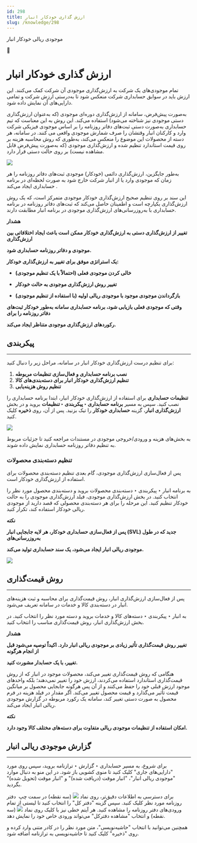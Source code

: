 ```yaml
---
id: 298
title: ارزش گذاری خودکار انبار
slug: /knowledge/298
---
```



 

موجودی ریالی خودکار انبار

 

 

📖

# ارزش گذاری خودکار انبار

تمام موجودی‌های یک شرکت به ارزش‌گذاری موجودی آن شرکت کمک می‌کنند. این ارزش باید در سوابق حسابداری شرکت منعکس شود تا به‌درستی ارزش شرکت و تمامی دارایی‌های آن نمایش داده شود.

به‌صورت پیش‌فرض، سامانه از ارزش‌گذاری دوره‌ای موجودی (که به‌عنوان ارزش‌گذاری دستی موجودی نیز شناخته می‌شود) استفاده می‌کند. این روش به این معناست که تیم حسابداری به‌صورت دستی ثبت‌های دفاتر روزنامه را بر اساس موجودی فیزیکی شرکت وارد و کارکنان انبار وقتشان را صرف شمارش موجودی واقعی می کنند. در سامانه، هر دسته‌ از محصولات این موضوع را منعکس می‌کند، به‌طوری که روش محاسبه هزینه بر روی قیمت استاندارد تنظیم شده و ارزش‌گذاری موجودی (که به‌صورت پیش‌فرض قابل مشاهده نیست) بر روی حالت دستی قرار دارد.

![](https://odoofarsi.com/web/image/6098-75ef02a7/Screen%20Shot%202024-10-14%20at%206.28.43%20PM.png?access_token=50703d1b-df7a-4316-b5de-4f8c885a9028)

به‌طور جایگزین، ارزش‌گذاری دائمی (خودکار) موجودی ثبت‌های دفاتر روزنامه را هر زمان که موجودی وارد یا از انبار شرکت خارج شود به‌ صورت لحظه‌ای در برنامه حسابداری ایجاد می‌کند .

این سند بر روی تنظیم صحیح ارزش‌گذاری خودکار موجودی متمرکز است، که یک روش ارزش‌گذاری یکپارچه است و اطمینان حاصل می‌کند که ثبت‌های دفاتر روزنامه در برنامه حسابداری با به‌روزرسانی‌های ارزش‌گذاری موجودی در برنامه انبار مطابقت دارند.

**هشدار**

**تغییر از ارزش‌گذاری دستی به ارزش‌گذاری خودکار ممکن است باعث ایجاد اختلافاتی بین ارزش‌گذاری**

**موجودی و دفاتر روزنامه حسابداری شود.**

**یک استراتژی موفق برای تغییر به ارزش‌گذاری خودکار:**

* **خالی کردن موجودی فعلی (احتمالاً با یک تنظیم موجودی)**

* **تغییر روش ارزش‌گذاری موجودی به حالت خودکار**

* **بازگرداندن موجودی موجود با موجودی ریالی اولیه (با استفاده از تنظیم موجودی)**

**وقتی که موجودی فعلی بازیابی شود، برنامه حسابداری سامانه به‌طور خودکار ثبت‌های دفاتر روزنامه را برای**

**رکوردهای ارزش‌گذاری موجودی متناظر ایجاد می‌کند.**

## **پیکربندی**

---

برای تنظیم درست ارزش‌گذاری خودکار انبار در سامانه، مراحل زیر را دنبال کنید:

1. **نصب برنامه حسابداری و فعال‌سازی تنظیمات مربوطه**
2. **تنظیم ارزش‌گذاری خودکار انبار برای دسته‌بندی‌های کالا**
3. **تنظیم روش هزینه‌یابی**

**تنظیمات حسابداری**
برای استفاده از ارزش‌گذاری خودکار انبار، ابتدا برنامه حسابداری را نصب کنید. سپس به مسیر **برنامه حسابداری ‣ پیکربندی ‣ تنظیمات** بروید و در بخش **ارزش‌گذاری انبار**، گزینه **حسابداری خودکار** را تیک بزنید. پس از آن، روی **ذخیره** کلیک کنید.

![](https://odoofarsi.com/web/image/6099-b0a1a2bb/Screen%20Shot%202024-10-14%20at%206.49.07%20PM.png?access_token=5b5998f6-6d0e-4a3f-b4e6-4c0b02703514)

به بخش‌های هزینه و ورودی/خروجی موجودی در مستندات مراجعه کنید تا جزئیات مربوط به تنظیم دفاتر روزنامه حسابداری نمایش داده شوند.

### **تنظیم دسته‌بندی محصولات**

پس از فعال‌سازی ارزش‌گذاری موجودی، گام بعدی تنظیم دسته‌بندی محصولات برای استفاده از ارزش‌گذاری خودکار است.

به برنامه انبار ‣ پیکربندی ‣ دسته‌بندی محصولات بروید و دسته‌بندی محصول مورد نظر را انتخاب کنید. در بخش ارزش‌گذاری موجودی، فیلد ارزش‌گذاری موجودی را به حالت خودکار تنظیم کنید. این مرحله را برای هر دسته‌بندی محصولی که قصد دارید از موجودی ریالی خودکار استفاده کند، تکرار کنید.

**نکته**

**پس از فعال‌سازی حسابداری خودکار، هر لایه جابجایی انبار (SVL) جدید که در طول به‌روزرسانی‌های**

**موجودی ریالی انبار ایجاد می‌شود، یک سند حسابداری تولید می‌کند.**

![](https://odoofarsi.com/web/image/6100-c5fe61fb/Screen%20Shot%202024-10-14%20at%207.02.07%20PM.png?access_token=0778149c-4602-42d2-9bb2-cc5e67420312)

## **روش قیمت‌گذاری**

---

پس از فعال‌سازی ارزش‌گذاری انبار، روش قیمت‌گذاری برای محاسبه و ثبت هزینه‌های انبار در دسته‌بندی کالا و خدمات در سامانه تعریف می‌شود.

به انبار ‣ پیکربندی ‣ دسته‌های کالا و خدمات بروید و دسته مورد نظر را انتخاب کنید. در بخش ارزش‌گذاری انبار، روش قیمت‌گذاری مناسب را انتخاب کنید.

**هشدار**

**تغییر روش قیمت‌گذاری تأثیر زیادی بر موجودی ریالی انبار دارد. اکیداً توصیه می‌شود قبل از انجام هرگونه**

**تغییر، با یک حسابدار مشورت کنید.**

هنگامی که روش قیمت‌گذاری تغییر می‌کند، محصولات موجود در انبار که از روش قیمت‌گذاری استاندارد استفاده می‌کردند، ارزش خود را تغییر نمی‌دهند؛ بلکه واحدهای موجود ارزش قبلی خود را حفظ می‌کنند و از آن پس هرگونه جابجایی محصول بر میانگین قیمت تأثیر می‌گذارد و قیمت محصول تغییر می‌کند. اگر مقدار در فیلد هزینه در فرم محصول به صورت دستی تغییر کند، سامانه یک رکورد مربوطه در گزارش موجودی ریالی انبار ایجاد می‌کند.

**نکته**

**امکان استفاده از تنظیمات موجودی ریالی متفاوت برای دسته‌های مختلف کالا وجود دارد.**

## **گزارش موجودی ریالی انبار**

---

برای شروع، به مسیر حسابداری ‣ گزارش‌ ‣ ترازنامه بروید، سپس روی مورد "دارایی‌های جاری" کلیک کنید تا منوی کشویی باز شود. در این منو به دنبال موارد "موجودی ریالی انبار"، "انبار موقت (دریافت شده)" و "انبار موقت (تحویل شده)" بگردید.

برای دسترسی به اطلاعات دقیق‌تر، روی نماد ![](https://odoofarsi.com/web/image/6102-1fdb0ac7/image.png?access_token=8f4fea14-10d1-41a6-9c59-2b3838207894) (سه نقطه) در سمت چپ  دفتر روزنامه مورد نظر کلیک کنید. سپس گزینه "دفتر کل" را انتخاب کنید تا لیستی از تمام ورودی‌های دفتر روزنامه را مشاهده کنید. هر آیتم خطی نیز با کلیک روی نماد ![](https://odoofarsi.com/web/image/6102-1fdb0ac7/image.png?access_token=8f4fea14-10d1-41a6-9c59-2b3838207894) (سه نقطه) و انتخاب "مشاهده دفترکل" می‌تواند ورودی خاص خود را نمایش دهد.

همچنین می‌توانید با انتخاب "حاشیه‌نویسی"، متن مورد نظر را در کادر متنی وارد کرده و روی "ذخیره" کلیک کنید تا حاشیه‌نویسی به ترازنامه اضافه شود.
